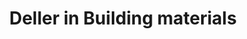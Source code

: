 ---
title: "Deller in Building materials"
url: /freetown/deller-in-building-materials/
shop: Eisenwaren
---